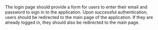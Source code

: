 The login page should provide a form for users to enter their email and password to sign in to the application. Upon successful authentication, users should be redirected to the main page of the application. If they are already logged in, they should also be redirected to the main page.

<!-- ### 1. Input Validation (10 points)

- Implement client-side validation for the login form, including email and password fields.
- Display clear error messages indicating any validation issues, such as an improperly formatted email.

### 2. Integration with Authentication Service (20 points)

- Integrate the login form with a chosen authentication service, such as [commercetools](https://docs.commercetools.com/api/projects/customers#authenticate-sign-in-customer) or Firebase or other, to handle user authentication.
- Implement error handling for failed authentication attempts, such as incorrect email or password, and display user-friendly error messages.

### 3. State Management and Redirection (10 points)

- Maintain user authentication state and redirect users to the application's main page upon successful login.
- Redirect users who are already logged in to the main page if they try to access the login page. -->